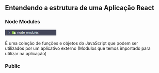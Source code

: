 ## Entendendo a estrutura de uma Aplicação React

### Node Modules

![img](Screenshot_1.png)

É uma coleção de funções e objetos do JavaScript que podem ser utilizados por um aplicativo externo
(Modulos que temos importado para utilizar na aplicação)

### Public

